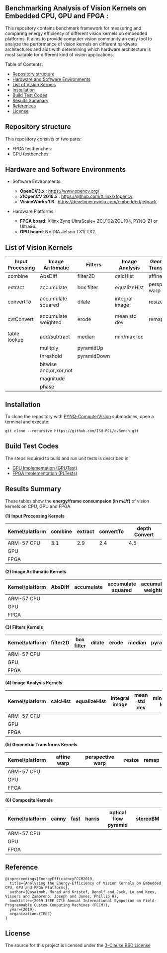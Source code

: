## Benchmarking Analysis of Vision Kernels on Embedded CPU, GPU and FPGA :

<p align="justify">

This repository contains benchmark framework for measuring and comparing energy efficiency of different vision kernels on embedded platforms. It aims to provide computer vision community an easy tool to analyze the performance of vision kernels on different hardware architectures and aids with determining which hardware architecture is most suitable for different kind of vision applications.

</p>

Table of Contents:
* [Repository structure](#Repository_structure) 
* [Hardware and Software Environments](#Hardware_and_Software_Environments)
* [List of Vision Kernels](#List_of_Vision_Kernels)
* [Installation](#Installation) 
* [Build Test Codes](#Build_Test_Codes) 
* [Results Summary](#Results_Summary) 
* [References](#references)
* [License](#license) 
 
 

## Repository structure

This repository consists of two parts:
* FPGA testbenches:
* GPU testbenches:
    
## Hardware and Software Environments
* Software Environments:
	* **OpenCV3.x** : https://www.opencv.org/
	* **xfOpenCV 2018.x** : https://github.com/Xilinx/xfopencv
	* **VisionWorks 1.6** : https://developer.nvidia.com/embedded/jetpack
 
* Hardware Platforms:
	* **FPGA board**: Xilinx Zynq UltraScale+ ZCU102/ZCU104, PYNQ-Z1 or Ultra96.
	* **GPU board**: NVIDIA Jetson TX1/ TX2.

 
## List of Vision Kernels

 
| Input Processing | Image Arithmatic | Filters       |  Image Analysis | Geometric Transforms|  Composite Kernels|
| -------------    | -------------    | ------------- | -------------   |    -------------    | --------------------    |
| combine          | AbsDiff          |  filter2D     |calcHist         | affine warp         | canny           |
| extract          | accumulate       |  box filter   |equalizeHist     |perspective warp     | fast       |      | 
| convertTo        |accumulate squared|  dilate   |integral image   | resize                  | harris                |
| cvtConvert       |accumulate weighted| erode        |mean std dev     | remap               | optical flow pyramid   |     
| table lookup     | add/subtract     |  median       |min/max loc      |                     | stereoBM     | 
|                  |  mulitply        | pyramidUp     |                 |                     |                    | 
|                  | threshold        | pyramidDown   |                 |                     |                 | 
|             | bitwise and,or,xor,not|               |                 |                     |                   | 
|                  | magnitude        |               |                 |                     |                    | 
|                  | phase            |               |                 |                     |                      | 
 


## Installation

To clone the repository with [PYNQ-ComputerVision](https://github.com/Xilinx/PYNQ-ComputerVision.git) submodules, open a terminal and execute:

```
git clone --recursive https://github.com/ISU-RCL/cvBench.git
```
## Build Test Codes 
The steps required to build and run unit tests is described in:

+ [GPU Implementation  (GPUTest)](GPUTests/README.md)  
+ [FPGA Implementation (PLTests)](FPGATests/README.md)

## Results Summary

These tables show the **energy/frame consumpsion (in mJ/f)** of vision kernels on CPU, GPU and FPGA.  
 

 **(1) Input Processing Kernels**

| Kernel/platform | combine | extract | convertTo| depth Convert |  
| ---------	| ------  | ------  | -------  	|    ------  |      
| ARM-57 CPU	|   3.1      |  2.9	    |	 2.4       |     4.5       |          
| GPU           |	  |  	    |	     	|            |            
| FPGA      	|  	  |	    |           |            | 		    


 **(2) Image Arithmatic Kernels**

| Kernel/platform		| AbsDiff | accumulate | accumulate squared	| accumulate weighted | add/subtract | mulitply| threshold | bitwise and,or,xor,not| magnitude | phase|
| ---------					| ------  | ------  | -------  	|    ------  |     ------   |     ------  |     ------   |    ------  |     ------   |    ------   |  
|    ARM-57 CPU			|         |  	     	|	        	|            |              |          |  	     	|	        	|            |              |  
|    GPU		|         |  	     	|	        	|            |              |          |  	     	|	        	|            |              |  
|    FPGA			|         |  	     	|	        	|            |              |          |  	     	|	        	|            |              |  

 **(3) Filters Kernels**

| Kernel/platform		| filter2D | box filter | dilate	| erode | median | pyramidUp| pyramidDown|
| ---------					| ------  | ------  | -------  	|    ------  |     ------   |   ------  |     ------   |  
|    ARM-57 CPU			|         |  	     	|	        	|            |              |           |              | 
|    GPU      			|	  			|  	     	|	     			|           |              |            |              | 
|    FPGA      			|	  			|  	     	|	     			|            |              |           |              | 


 **(4) Image Analysis Kernels**

| Kernel/platform		| calcHist | equalizeHist | integral image	| mean std dev | min/max loc |
| ---------					| ------  | ------  | -------  	|    ------  |     ------   |  
|    ARM-57 CPU			|         |  	     	|	        	|            |              | 
|    GPU      			|	  			|  	     	|	     			|            |              | 
|    FPGA      			|	  			|  	     	|	     			|            |              | 
 
 **(5) Geometric Transforms Kernels**

| Kernel/platform		| affine warp  | perspective warp  | resize 	| remap |  
| ---------					| ------  | ------  | -------  	|    ------  |     
|    ARM-57 CPU			|         |  	     	|	        	|            |          
|    GPU      			|	  			|  	     	|	          |              | 
|    FPGA      			|	  			|  	     	|	          |              | 


 **(6) Composite Kernels**

| Kernel/platform		| canny | fast | harris 	| optical flow pyramid |  stereoBM
| ---------					| ------  | ------  | -------  	|    ------  |   ------  |     
|    ARM-57 CPU			|         |  	     	|	        	|            |   |          
|    GPU      			|	  			|  	     	|	          |              |  |  
|    FPGA      			|	  			|  	     	|	          |              |  |  


  
## Reference 

```
@inproceedings{EnergyEfficiencyFCCM2019,
  title={Analyzing the Energy-Efficiency of Vision Kernels on Embedded CPU, GPU and FPGA Platforms},
  author={Qasaimeh, Murad and Kristof, Denolf and Jack, Lo and Kees, Vissers and Zambreno, Joseph and Jones, Phillip H},
  booktitle={2019 IEEE 27th Annual International Symposium on Field-Programmable Custom Computing Machines (FCCM)},
  year={2019},
  organization={IEEE}
}
```
## License
The source for this project is licensed under the [3-Clause BSD License](LICENSE)
